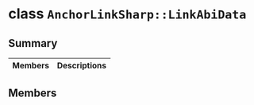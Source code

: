 # class `AnchorLinkSharp::LinkAbiData` 

## Summary

 Members                                | Descriptions                                
----------------------------------------|---------------------------------------------

## Members

